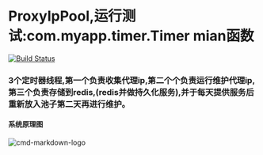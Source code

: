 # ProxyIpPool,运行测试:com.myapp.timer.Timer   mian函数

[![Build Status](https://travis-ci.org/letcheng/ProxyPool.svg?branch=master)](https://travis-ci.org/letcheng/ProxyPool)

### 3个定时器线程,第一个负责收集代理ip,第二个个负责运行维护代理ip,第三个负责存储到redis,(redis并做持久化服务),并于每天提供服务后重新放入池子第二天再进行维护。

#### 系统原理图

![cmd-markdown-logo](http://o9beglkd1.bkt.clouddn.com/proxyippool.png)

